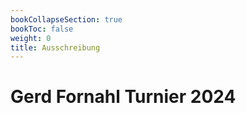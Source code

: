 ```yaml
---
bookCollapseSection: true
bookToc: false
weight: 0
title: Ausschreibung
---
```


# Gerd Fornahl Turnier 2024